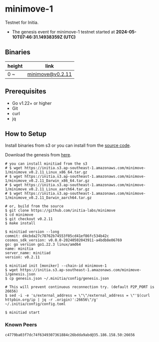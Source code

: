 # minimove-1

Testnet for Initia.

- The genesis event for minimove-1 testnet started at **2024-05-10T07:46:31.14938359Z (UTC)**

## Binaries

| height  | link  |
| ------- | ----- |
| 0      ~  | [minimove@v0.2.11](https://github.com/initia-labs/minimove/releases/tag/v0.2.11)                   |

## Prerequisites

- Go v1.22+ or higher
- Git
- curl
- jq

## How to Setup

Install binaries from s3 or you can install from the [source code](https://github.com/initia-labs/minimove).

Download the genesis from [here](https://initia.s3.ap-southeast-1.amazonaws.com/minimove-1/genesis.json).

```shell
# you can install minitiad from the s3
# $ wget https://initia.s3.ap-southeast-1.amazonaws.com/minimove-1/minimove_v0.2.11_Linux_x86_64.tar.gz
# $ wget https://initia.s3.ap-southeast-1.amazonaws.com/minimove-1/minimove_v0.2.11_Darwin_x86_64.tar.gz 
# $ wget https://initia.s3.ap-southeast-1.amazonaws.com/minimove-1/minimove_v0.2.11_Linux_aarch64.tar.gz 
# $ wget https://initia.s3.ap-southeast-1.amazonaws.com/minimove-1/minimove_v0.2.11_Darwin_aarch64.tar.gz

# or, build from the source
$ git clone https://github.com/initia-labs/minimove
$ cd minimove
$ git checkout v0.2.11
$ make install

$ minitiad version --long
commit: d4cbda27c78762b74553f05cd41ef86fc534b42c
cosmos_sdk_version: v0.0.0-20240502043911-a4bdb8e06769
go: go version go1.22.3 linux/amd64
name: minitia
server_name: minitiad
version: v0.2.11

$ minitiad init [moniker] --chain-id minimove-1
$ wget https://initia.s3.ap-southeast-1.amazonaws.com/minimove-1/genesis.json
$ cp genesis.json ~/.minitia/config/genesis.json

# This will prevent continuous reconnection try. (default P2P_PORT is 26656)
$ sed -i -e 's/external_address = \"\"/external_address = \"'$(curl httpbin.org/ip | jq -r .origin)':26656\"/g' ~/.initia/config/config.toml

$ minitiad start
```

### Known Peers

```sh
c4779ba03f7dc74f6349307361884c26bdda9abd@35.186.158.50:26656
```
